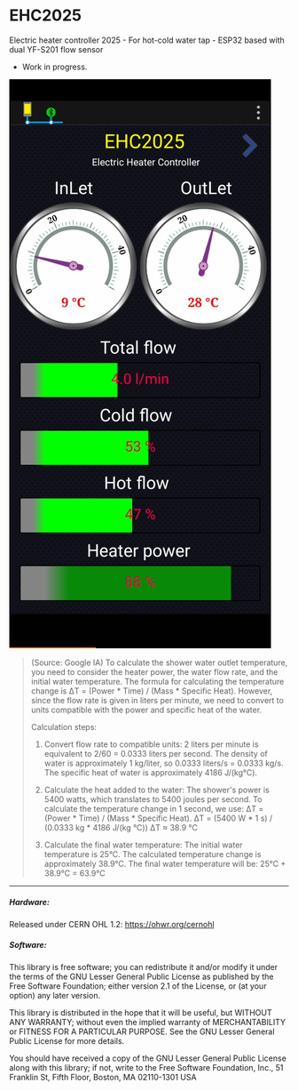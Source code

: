 # EHC2025
Electric heater controller 2025 - For hot-cold water tap - ESP32 based with dual YF-S201 flow sensor

- Work in progress.

![img](https://raw.githubusercontent.com/rtek1000/EHC2025/refs/heads/main/Virtuino/Virtuino_screen.jpg)

>   (Source: Google IA)
> 	To calculate the shower water outlet temperature,
> 	you need to consider the heater power,
> 	the water flow rate, and the initial water temperature.
> 	The formula for calculating the temperature change is
> 	ΔT = (Power * Time) / (Mass * Specific Heat).
> 	However, since the flow rate is given in liters per minute,
> 	we need to convert to units compatible with the
> 	power and specific heat of the water.
> 
> 	Calculation steps:
> 
> 	1. Convert flow rate to compatible units:
> 	2 liters per minute is equivalent to 2/60 = 0.0333 liters per second.
> 	The density of water is approximately 1 kg/liter, so 0.0333 liters/s = 0.0333 kg/s.
> 	The specific heat of water is approximately 4186 J/(kg°C).
> 
> 	2. Calculate the heat added to the water:
> 	The shower's power is 5400 watts, which translates to 5400 joules per second.
> 	To calculate the temperature change in 1 second, we use: ΔT = (Power * Time) / (Mass * Specific Heat).
> 	ΔT = (5400 W * 1 s) / (0.0333 kg * 4186 J/(kg °C))
> 	ΔT ≈ 38.9 °C
> 
> 	3. Calculate the final water temperature:
> 	The initial water temperature is 25°C.
> 	The calculated temperature change is approximately 38.9°C.
> 	The final water temperature will be: 25°C + 38.9°C = 63.9°C

-----

##### Hardware:
Released under CERN OHL 1.2: https://ohwr.org/cernohl

##### Software:
This library is free software; you can redistribute it and/or modify it under the terms of the GNU Lesser General Public License as published by the Free Software Foundation; either version 2.1 of the License, or (at your option) any later version.

This library is distributed in the hope that it will be useful, but WITHOUT ANY WARRANTY; without even the implied warranty of MERCHANTABILITY or FITNESS FOR A PARTICULAR PURPOSE. See the GNU Lesser General Public License for more details.

You should have received a copy of the GNU Lesser General Public License along with this library; if not, write to the Free Software Foundation, Inc., 51 Franklin St, Fifth Floor, Boston, MA 02110-1301 USA
